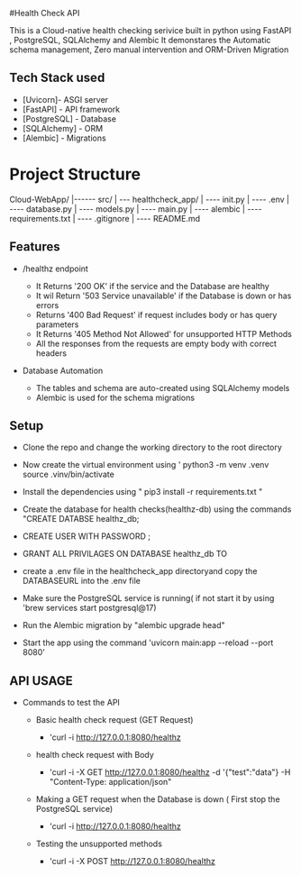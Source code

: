#Health Check API

This is a Cloud-native health checking serivice  built in python using FastAPI , PostgreSQL, SQLAlchemy and Alembic
It demonstares the Automatic schema management, Zero manual intervention and  ORM-Driven Migration

## Tech Stack used

- [Uvicorn]- ASGI server
- [FastAPI] - API framework
- [PostgreSQL] - Database
- [SQLAlchemy] - ORM
- [Alembic] - Migrations

# Project Structure

Cloud-WebApp/
|------ src/
|      --- healthcheck_app/
|          ---- init.py
|          ---- .env
|          ---- database.py
|          ---- models.py
|          ---- main.py
|          ---- alembic 
|          ---- requirements.txt
|      ---- .gitignore 
|      ---- README.md 

## Features

- /healthz endpoint
  - It Returns '200 OK' if the service and the Database are healthy
  - It wil Return '503 Service unavailable' if the Database is down or has errors
  - Returns '400 Bad Request' if request includes body or has query parameters
  - It Returns '405 Method Not Allowed' for unsupported HTTP Methods
  - All the responses from the requests are empty body with correct headers


- Database Automation
  - The tables and schema are auto-created using SQLAlchemy models
  - Alembic is used for the schema migrations


## Setup 

- Clone the repo and change the working directory to the root directory

- Now create the virtual environment using ' python3 -m venv .venv source .vinv/bin/activate

- Install the dependencies using " pip3 install -r requirements.txt "

- Create the database for health checks(healthz-db) using the commands "CREATE DATABSE healthz_db;
- CREATE USER <username> WITH PASSWORD <password>;
- GRANT ALL PRIVILAGES ON DATABASE healthz_db TO <username>
- create a .env file in the healthcheck_app directoryand copy the DATABASEURL into the .env file
 
- Make sure the PostgreSQL service is running( if not start it by using 'brew services start postgresql@17)

- Run the Alembic migration by "alembic upgrade head"

- Start the app using the command 'uvicorn main:app --reload --port 8080'



## API USAGE 

- Commands to test the API
  
  - Basic health check request (GET Request)
    - 'curl -i http://127.0.0.1:8080/healthz 

  - health check request with Body
    - 'curl -i -X GET http://127.0.0.1:8080/healthz -d '{"test":"data"} -H "Content-Type: application/json" 

  - Making a GET request when the Database is down ( First stop the PostgreSQL service)
    - 'curl -i http://127.0.0.1:8080/healthz

  - Testing the unsupported methods
    - 'curl -i -X POST http://127.0.0.1:8080/healthz  




